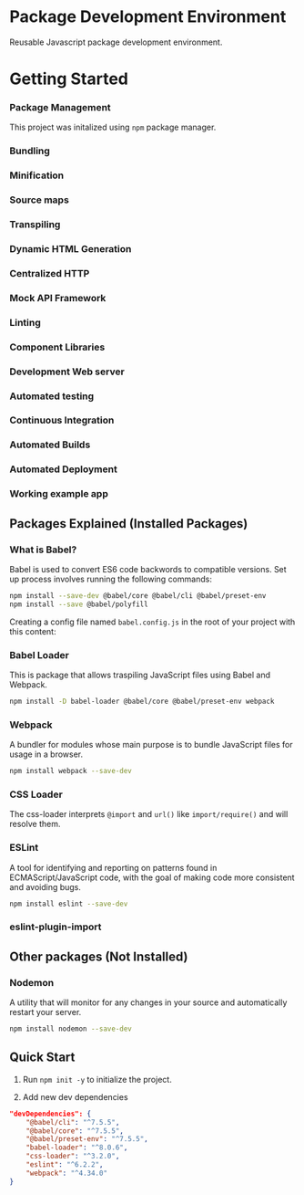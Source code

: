 # Package Development Environment
Reusable Javascript package development environment.

# Getting Started
### Package Management
This project was initalized using `npm` package manager.
### Bundling
### Minification
### Source maps
### Transpiling
### Dynamic HTML Generation
### Centralized HTTP
### Mock API Framework
### Linting
### Component Libraries
### Development Web server
### Automated testing
### Continuous Integration
### Automated Builds
### Automated Deployment
### Working example app
 
## Packages Explained (Installed Packages)
### What is Babel?
Babel is used to convert ES6 code backwords to compatible versions.
Set up process involves running the following commands:
```bash
npm install --save-dev @babel/core @babel/cli @babel/preset-env
npm install --save @babel/polyfill
```
Creating a config file named `babel.config.js` in the root of your project with this content:

### Babel Loader
This is package that allows traspiling JavaScript files using Babel and Webpack.
```bash
npm install -D babel-loader @babel/core @babel/preset-env webpack
```

### Webpack 
A bundler for modules whose main purpose is to bundle JavaScript files for usage in a browser.
```bash
npm install webpack --save-dev
```

### CSS Loader
The css-loader interprets `@import` and `url()` like `import/require()` and will resolve them.

### ESLint
A tool for identifying and reporting on patterns found in ECMAScript/JavaScript code, with the goal of making code more consistent and avoiding bugs.
```bash
npm install eslint --save-dev
```

### eslint-plugin-import

## Other packages (Not Installed)

### Nodemon
A utility that will monitor for any changes in your source and automatically restart your server.
```bash
npm install nodemon --save-dev
```

## Quick Start
1.  Run `npm init -y` to initialize the project.

2. Add new dev dependencies
```json
"devDependencies": {
    "@babel/cli": "^7.5.5",
    "@babel/core": "^7.5.5",
    "@babel/preset-env": "^7.5.5",
    "babel-loader": "^8.0.6",
    "css-loader": "^3.2.0",
    "eslint": "^6.2.2",
    "webpack": "^4.34.0"
}
```